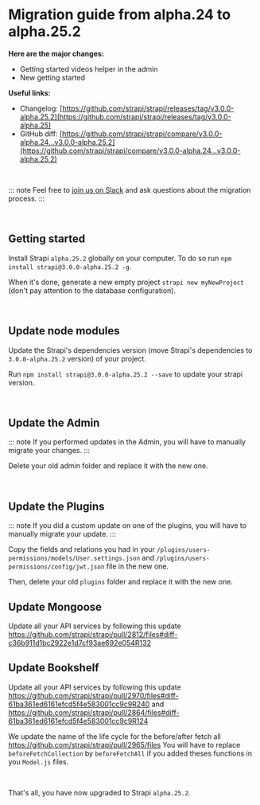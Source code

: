 # Migration guide from alpha.24 to alpha.25.2

**Here are the major changes:**

- Getting started videos helper in the admin
- New getting started

**Useful links:**

- Changelog: [https://github.com/strapi/strapi/releases/tag/v3.0.0-alpha.25.2](https://github.com/strapi/strapi/releases/tag/v3.0.0-alpha.25)
- GitHub diff: [https://github.com/strapi/strapi/compare/v3.0.0-alpha.24...v3.0.0-alpha.25.2](https://github.com/strapi/strapi/compare/v3.0.0-alpha.24...v3.0.0-alpha.25.2)

<br>

::: note
Feel free to [join us on Slack](http://slack.strapi.io) and ask questions about the migration process.
:::

<br>

## Getting started

Install Strapi `alpha.25.2` globally on your computer. To do so run `npm install strapi@3.0.0-alpha.25.2 -g`.

When it's done, generate a new empty project `strapi new myNewProject` (don't pay attention to the database configuration).

<br>

## Update node modules

Update the Strapi's dependencies version (move Strapi's dependencies to `3.0.0-alpha.25.2` version) of your project.

Run `npm install strapi@3.0.0-alpha.25.2 --save` to update your strapi version.

<br>

## Update the Admin

::: note
If you performed updates in the Admin, you will have to manually migrate your changes.
:::

Delete your old admin folder and replace it with the new one.

<br>

## Update the Plugins

::: note
If you did a custom update on one of the plugins, you will have to manually migrate your update.
:::

Copy the fields and relations you had in your `/plugins/users-permissions/models/User.settings.json` and `/plugins/users-permissions/config/jwt.json` file in the new one.

Then, delete your old `plugins` folder and replace it with the new one.

## Update Mongoose

Update all your API services by following this update https://github.com/strapi/strapi/pull/2812/files#diff-c36b911d1bc2922e1d7cf93ae692e054R132

## Update Bookshelf

Update all your API services by following this update https://github.com/strapi/strapi/pull/2970/files#diff-61ba361ed6161efcd5f4e583001cc9c9R240 and https://github.com/strapi/strapi/pull/2864/files#diff-61ba361ed6161efcd5f4e583001cc9c9R124

We update the name of the life cycle for the before/after fetch all https://github.com/strapi/strapi/pull/2965/files
You will have to replace `beforeFetchCollection` by `beforeFetchAll` if you added theses functions in you `Model.js` files.

<br>

That's all, you have now upgraded to Strapi `alpha.25.2`.
